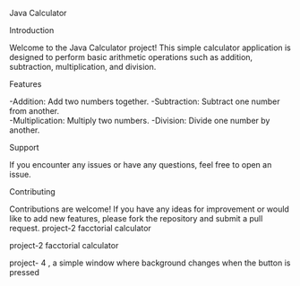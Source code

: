 

Java Calculator

Introduction

Welcome to the Java Calculator project! This simple calculator application is designed to perform basic arithmetic operations such as addition, subtraction, multiplication, and division.

Features

-Addition: Add two numbers together.
-Subtraction: Subtract one number from another.       
-Multiplication: Multiply two numbers.
-Division: Divide one number by another.

Support

If you encounter any issues or have any questions, feel free to open an issue.

Contributing

Contributions are welcome! If you have any ideas for improvement or would like to add new features, please fork the repository and submit a pull request.
project-2
facctorial calculator 


project-2
facctorial calculator 


project- 4 , a simple window where background changes when the button is pressed
